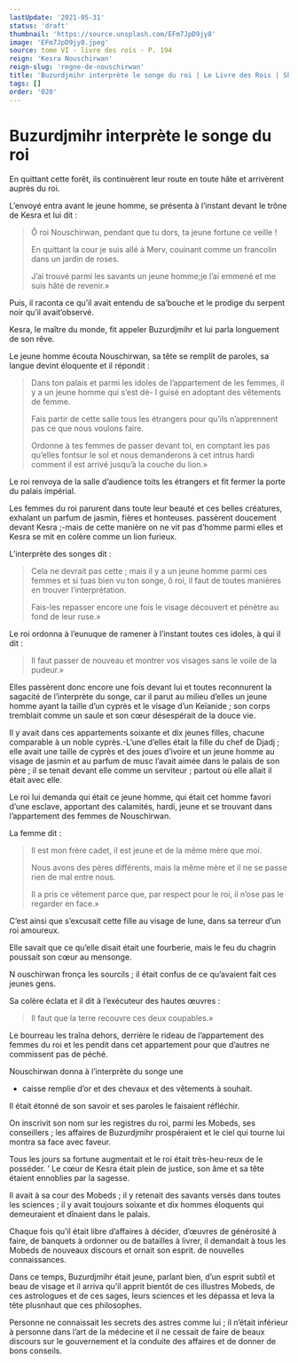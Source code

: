 ```yaml
---
lastUpdate: '2021-05-31'
status: 'draft'
thumbnail: 'https://source.unsplash.com/EFm7JpD9jy8'
image: 'EFm7JpD9jy8.jpeg'
source: tome VI - livre des rois - P. 194
reign: 'Kesra Nouschirwan'
reign-slug: 'regne-de-nouschirwan'
title: 'Buzurdjmihr interprète le songe du roi | Le Livre des Rois | Shâhnâmeh'
tags: []
order: '020'
---
```


# Buzurdjmihr interprète le songe du roi

En quittant cette forêt, ils continuèrent leur route en toute hâte et arrivèrent auprès du roi.

L’envoyé entra avant le jeune homme, se présenta à l’instant devant le trône de Kesra et lui dit :

> Ô roi Nouschirwan, pendant que tu dors, ta jeune fortune ce veille !
>
> En quittant la cour je suis allé à Merv, couinant comme un francolin dans un jardin de roses.
>
> J’ai trouvé parmi les savants un jeune homme;je l’ai emmené et me suis hâté de revenir.»

Puis, il raconta ce qu’il avait entendu de sa’bouche et le prodige du serpent noir qu’il avait’observé.

Kesra, le maître du monde, fit appeler Buzurdjmihr et lui parla longuement de son rêve.

Le jeune homme écouta Nouschirwan, sa tête se remplit de paroles, sa langue devint éloquente et il répondit :

> Dans ton palais et parmi les idoles de l’appartement de les femmes, il y a un jeune homme qui s’est dé- l guisé en adoptant des vêtements de femme.
>
> Fais partir de cette salle tous les étrangers pour qu’ils n’apprennent pas ce que nous voulons faire.
>
> Ordonne à tes femmes de passer devant toi, en comptant les pas qu’elles fontsur le sol et nous demanderons à cet intrus hardi comment il est arrivé jusqu’à la couche du lion.»

Le roi renvoya de la salle d’audience toits les étrangers et fit fermer la porte du palais impérial.

Les femmes du roi parurent dans toute leur beauté et ces belles créatures, exhalant un parfum de jasmin, fières et honteuses. passèrent doucement devant Kesra ;-mais de cette manière on ne vit pas d’homme parmi elles et Kesra se mit en colère comme un lion furieux.

L’interprète des songes dit :

> Cela ne devrait pas cette ; mais il y a un jeune homme parmi ces femmes et si tuas bien vu ton songe, ô roi, il faut de toutes manières en trouver l’interprétation.
>
> Fais-les repasser encore une fois le visage découvert et pénètre au fond de leur ruse.»

Le roi ordonna à l’eunuque de ramener à l’instant toutes ces idoles, à qui il dit :

> Il faut passer de nouveau et montrer vos visages sans le voile de la pudeur.»

Elles passèrent donc encore une fois devant lui et toutes reconnurent la sagacité de l’interprète du songe, car il parut au milieu d’elles un jeune homme ayant la taille d’un cyprès et le visage d’un Keïanide ; son corps tremblait comme un saule et son cœur désespérait de la douce vie.

Il y avait dans ces appartements soixante et dix jeunes filles, chacune comparable à un noble cyprès.-L’une d’elles était la fille du chef de Djadj ; elle avait une taille de cyprès et des joues d’ivoire et un jeune homme au visage de jasmin et au parfum de musc l’avait aimée dans le palais de son père ; il se tenait devant elle comme un serviteur ; partout où elle allait il était avec elle.

Le roi lui demanda qui était ce jeune homme, qui était cet homme favori d’une esclave, apportant des calamités, hardi, jeune et se trouvant dans l’appartement des femmes de Nouschirwan.

La femme dit :

> Il est mon frère cadet, il est jeune et de la même mère que moi.
>
> Nous avons des pères différents, mais la même mère et il ne se passe rien de mal entre nous.
>
> Il a pris ce vêtement parce que, par respect pour le roi, il n’ose pas le regarder en face.»

C’est ainsi que s’excusait cette fille au visage de lune, dans sa terreur d’un roi amoureux.

Elle savait que ce qu’elle disait était une fourberie, mais le feu du chagrin poussait son cœur au mensonge.

N ouschirwan fronça les sourcils ; il était confus de ce qu’avaient fait ces jeunes gens.

Sa colère éclata et il dit à l’exécuteur des hautes œuvres :

> Il faut que la terre recouvre ces deux coupables.»

Le bourreau les traîna dehors, derrière le rideau de l’appartement des femmes du roi et les pendit dans cet appartement pour que d’autres ne commissent pas de péché.

Nouschirwan donna à l’interprète du songe une

- caisse remplie d’or et des chevaux et des vêtements à souhait.

Il était étonné de son savoir et ses paroles le faisaient réfléchir.

On inscrivit son nom sur les registres du roi, parmi les Mobeds, ses conseillers ; les affaires de Buzurdjmihr prospéraient et le ciel qui tourne lui montra sa face avec faveur.

Tous les jours sa fortune augmentait et le roi était très-heu-reux de le posséder.
’ Le cœur de Kesra était plein de justice, son âme et sa tête étaient ennoblies par la sagesse.

Il avait à sa cour des Mobeds ; il y retenait des savants versés dans toutes les sciences ; il y avait toujours soixante et dix hommes éloquents qui demeuraient et dînaient dans le palais.

Chaque fois qu’il était libre d’affaires à décider, d’œuvres de générosité à faire, de banquets à ordonner ou de batailles à livrer, il demandait à tous les Mobeds de nouveaux discours et ornait son esprit. de nouvelles connaissances.

Dans ce temps, Buzurdjmihr était jeune, parlant bien, d’un esprit subtil et beau de visage et il arriva qu’il apprit bientôt de ces illustres Mobeds, de ces astrologues et de ces sages, leurs sciences et les dépassa et leva la tête plusnhaut que ces philosophes.

Personne ne connaissait les secrets des astres comme lui ; il n’était inférieur à personne dans l’art de la médecine et il ne cessait de faire de beaux discours sur le gouvernement et la conduite des affaires et de donner de bons conseils.
